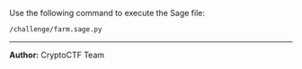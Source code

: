 
Use the following command to execute the Sage file:

```bash
/challenge/farm.sage.py
```
---
**Author:** CryptoCTF Team
